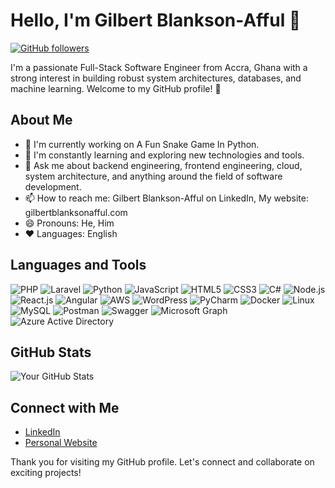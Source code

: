 <!-- Gilbert Blankson-Afful -->
# Hello, I'm Gilbert Blankson-Afful 👋

[![GitHub followers](https://img.shields.io/github/followers/ekowamoonu?label=Follow&style=social)](https://github.com/ekowamoonu)

I'm a passionate Full-Stack Software Engineer from Accra, Ghana with a strong interest in building robust system architectures, databases, and machine learning. Welcome to my GitHub profile! 🚀

## About Me
- 🔭 I'm currently working on A Fun Snake Game In Python.
- 🌱 I'm constantly learning and exploring new technologies and tools.
- 💬 Ask me about backend engineering, frontend engineering, cloud, system architecture, and anything around the field of software development.
- 📫 How to reach me: Gilbert Blankson-Afful on LinkedIn, My website: gilbertblanksonafful.com
- 😄 Pronouns: He, Him
- ❤️ Languages: English

## Languages and Tools
![PHP](https://img.shields.io/badge/-PHP-777BB4?style=flat&logo=php&logoColor=white)
![Laravel](https://img.shields.io/badge/-Laravel-FF2D20?style=flat&logo=laravel&logoColor=white)
![Python](https://img.shields.io/badge/-Python-3776AB?style=flat&logo=python&logoColor=white)
![JavaScript](https://img.shields.io/badge/-JavaScript-F7DF1E?style=flat&logo=javascript&logoColor=black)
![HTML5](https://img.shields.io/badge/-HTML5-E34F26?style=flat&logo=html5&logoColor=white)
![CSS3](https://img.shields.io/badge/-CSS3-1572B6?style=flat&logo=css3)
![C#](https://img.shields.io/badge/-C%23-239120?style=flat&logo=c-sharp&logoColor=white)
![Node.js](https://img.shields.io/badge/-Node.js-339933?style=flat&logo=node.js&logoColor=white)
![React.js](https://img.shields.io/badge/-React.js-61DAFB?style=flat&logo=react&logoColor=black)
![Angular](https://img.shields.io/badge/-Angular-DD0031?style=flat&logo=angular&logoColor=white)
![AWS](https://img.shields.io/badge/-AWS-232F3E?style=flat&logo=amazon-aws&logoColor=white)
![WordPress](https://img.shields.io/badge/-WordPress-21759B?style=flat&logo=wordpress&logoColor=white)
![PyCharm](https://img.shields.io/badge/-PyCharm-000000?style=flat&logo=pycharm&logoColor=white)
![Docker](https://img.shields.io/badge/-Docker-2496ED?style=flat&logo=docker)
![Linux](https://img.shields.io/badge/-Linux-FCC624?style=flat&logo=linux&logoColor=black)
![MySQL](https://img.shields.io/badge/-MySQL-4479A1?style=flat&logo=mysql&logoColor=white)
![Postman](https://img.shields.io/badge/-Postman-FF6C37?style=flat&logo=postman&logoColor=black)
![Swagger](https://img.shields.io/badge/-Swagger-85EA2D?style=flat&logo=swagger&logoColor=black)
![Microsoft Graph](https://img.shields.io/badge/-Microsoft%20Graph-0078D4?style=flat&logo=microsoft-graph&logoColor=white)
![Azure Active Directory](https://img.shields.io/badge/-Azure%20AD-0089D6?style=flat&logo=azure-active-directory&logoColor=white)


## GitHub Stats
![Your GitHub Stats](https://github-readme-stats.vercel.app/api?username=ekowamoonu&show_icons=true)

## Connect with Me
- [LinkedIn]([https://www.linkedin.com/in/your-linkedin/](https://www.linkedin.com/in/gilbert-blankson-afful-14264582/))
- [Personal Website](https://gilbertblanksonafful.com)

Thank you for visiting my GitHub profile. Let's connect and collaborate on exciting projects!
